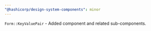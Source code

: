 ```yaml
---
"@hashicorp/design-system-components": minor
---
```


`Form::KeyValuePair` - Added component and related sub-components.
